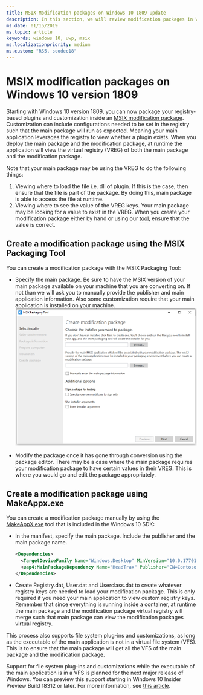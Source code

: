 ```yaml
---
title: MSIX Modification packages on Windows 10 1809 update
description: In this section, we will review modification packages in Windows 10 1809 Update
ms.date: 01/15/2019
ms.topic: article
keywords: windows 10, uwp, msix
ms.localizationpriority: medium
ms.custom: "RS5, seodec18"
---
```


# MSIX modification packages on Windows 10 version 1809 

Starting with Windows 10 version 1809, you can now package your registry-based plugins and customization inside an [MSIX modification package](modification-packages.md). Customization can include configurations needed to be set in the registry such that the main package will run as expected. Meaning your main application leverages the registry to view whether a plugin exists. When you deploy the main package and the modification package, at runtime the application will view the virtual registry (VREG) of both the main package and the modification package. 

Note that your main package may be using the VREG to do the following things: 
1.	Viewing where to load the file i.e. dll of plugin. If this is the case, then ensure that the file is part of the package. By doing this, main package is able to access the file at runtime.  
2.	Viewing where to see the value of the VREG keys. Your main package may be looking for a value to exist in the VREG. When you create your modification package either by hand or using our [tool](https://www.microsoft.com/en-us/p/msix-packaging-tool/9n5lw3jbcxkf), ensure that the value is correct. 

## Create a modification package using the MSIX Packaging Tool

You can create a modification package with the MSIX Packaging Tool:
* Specify the main package. Be sure to have the MSIX version of your main package available on your machine that you are converting on. If not than we will ask you to manually provide the publisher and main application information. Also some customization require that your main application is installed on your machine.
![Modification Package MPT](images/MPT-mod-page.png)

* Modify the package once it has gone through conversion using the package editor. There may be a case where the main package requires your modification package to have certain values in their VREG. This is where you would go and edit the package appropriately. 

## Create a modification package using MakeAppx.exe

You can create a modification package manually by using the [MakeAppX.exe](package/create-app-package-with-makeappx-tool.md) tool that is included in the Windows 10 SDK:
* In the manifest, specify the main package. Include the publisher and the main package name.

    ```xml
    <Dependencies>
      <TargetDeviceFamily Name="Windows.Desktop" MinVersion="10.0.17701.0" MaxVersionTested="12.0.0.0"/>
      <uap4:MainPackageDependency Name="HeadTrax" Publisher="CN=Contoso Software, O=Contoso Corporation, C=US" />
    </Dependencies>
    ```
- Create Registry.dat, User.dat and Userclass.dat to create whatever registry keys are needed to load your modification package. This is only required if you need your main application to view custom registry keys. Remember that since everything is running inside a container, at runtime the main package and the modification package virtual registry will merge such that main package can view the modification packages virtual registry.  

This process also supports file system plug-ins and customizations, as long as the executable of the main application is not in a virtual file system (VFS). This is to ensure that the main package will get all the VFS of the main package and the modification package. 

Support for file system plug-ins and customizations while the executable of the main application is in a VFS is planned for the next major release of Windows. You can preview this support starting in Windows 10 Insider Preview Build 18312 or later. For more information, see [this article](modification-package-1903.md). 

